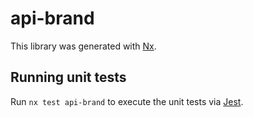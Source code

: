 # api-brand

This library was generated with [Nx](https://nx.dev).

## Running unit tests

Run `nx test api-brand` to execute the unit tests via [Jest](https://jestjs.io).
